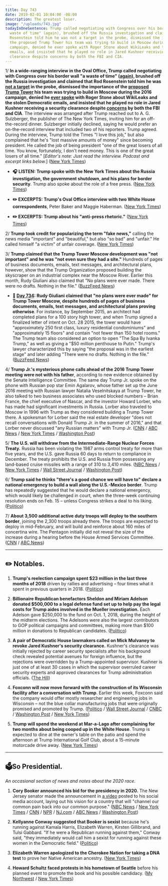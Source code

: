 ```yaml
---
title: Day 743
date: 2019-02-01 10:04:00 -08:00
description: The greatest loser.
image: "/uploads/743.jpg"
todayInOneSentence: Trump called negotiating with Congress over his border wall "a
  waste of time" (again), brushed off the Russia investigation and claimed that Rod
  Rosenstein told him he was not a target in the probe, dismissed the importance of
  the proposed Trump Tower his team was trying to build in Moscow during the 2016
  campaign, denied he ever spoke with Roger Stone about WikiLeaks and the stolen Democratic
  emails, and insisted that he played no role in Jared Kushner receiving a security
  clearance despite concerns by both the FBI and CIA.
---
```


1/ **In a wide-ranging interview in the Oval Office, Trump called negotiating with Congress over his border wall "a waste of time" ([again](https://whatthefuckjusthappenedtoday.com/2019/01/31/day-742/#1-trump-called-any-bipartisan-commit)), brushed off the Russia investigation and claimed that Rod Rosenstein told him he was [not a target](https://whatthefuckjusthappenedtoday.com/2018/04/19/day-455/#1-rod-rosenstein-told-trump-last-wee) in the probe, dismissed the importance of the [proposed Trump Tower](https://whatthefuckjusthappenedtoday.com/2019/01/21/day-732/#2-trump-was-involved-in-negotiations) his team was trying to build in Moscow during the 2016 campaign, denied he [ever spoke](https://whatthefuckjusthappenedtoday.com/2019/01/25/day-736/#1-roger-stone-was-arrested-on-seven) with Roger Stone about WikiLeaks and the stolen Democratic emails, and insisted that he played no role in Jared Kushner receiving a security clearance despite [concerns](https://whatthefuckjusthappenedtoday.com/2019/01/25/day-736/) by both the FBI and CIA**. The interview was arranged after Trump reached out to A. G. Sulzberger, the publisher of The New York Times, inviting him for an off-the-record dinner. Sulzberger initially declined, saying he would prefer an on-the-record interview that included two of his reporters. Trump agreed. During the interview, Trump told the Times "I love this job," but also complained that he's "lost massive amounts of money" since becoming president. He called the job of being president "one of the great losers of all time. You know, fortunately, I don't need money. This is one of the great losers of all time." \[*Editor's note: Just read the interview. Podcast and excerpt links below.*\] ([New York Times](https://www.nytimes.com/2019/01/31/us/politics/trump-wall-investigations-interview.html))

* **🎧 LISTEN: Trump spoke with the New York Times about the Russia investigation, the government shutdown, and his plans for border security**. Trump also spoke about the role of a free press. ([New York Times](https://www.nytimes.com/2019/02/01/podcasts/the-daily/trump-interview-news-media.html))

* **✏️ EXCERPTS: Trump's Oval Office interview with two White House correspondents**, Peter Baker and Maggie Haberman. ([New York Times](https://www.nytimes.com/2019/02/01/us/politics/trump-interview-transcripts.html))

* **✏️ EXCERPTS: Trump about his "anti-press rhetoric."** ([New York Times](https://www.nytimes.com/2019/02/01/us/politics/trump-times-publisher-sulzberger-transcript.html))

2/ **Trump took credit for popularizing the term "fake news,"** calling the news media "important" and "beautiful," but also "so bad" and "unfair." He called himself "a victim" of unfair coverage. ([New York Times](https://www.nytimes.com/2019/02/01/business/media/donald-trump-interview-news-media.html))

3/ **Trump claimed that the Trump Tower Moscow development was "not important" and he was "not even sure they had a site."** Hundreds of pages of business documents, emails, text messages, and architectural plans, however, show that the Trump Organization proposed building the skyscraper on an industrial complex near the Moscow River. Earlier this month, Rudy Giuliani also claimed that "No plans were ever made. There were no drafts. Nothing in the file." ([BuzzFeed News](https://www.buzzfeednews.com/article/emmaloop/trump-moscow-site))

* **📌 [Day 734](https://whatthefuckjusthappenedtoday.com/2019/01/23/day-734/#1-rudy-giuliani-claimed-that-no-plan): Rudy Giuliani claimed that "no plans were ever made" for Trump Tower Moscow, despite hundreds of pages of business documents, emails, text messages, and architectural plans proving otherwise**. For instance, by September 2015, an architect had completed plans for a 100 story high tower, and when Trump signed a finalized letter of intent on Oct. 28 2015, the tower would have "approximately 250 first class, luxury residential condominiums" and "approximately 15 floors" and contain "not fewer than 150 hotel rooms." The Trump team also considered an option to open "The Spa By Ivanka Trump," as well as giving a "$50 million penthouse to Putin." Trump's lawyer characterized this by saying "the proposal was in the earliest stage" and later adding "There were no drafts. Nothing in the file." ([BuzzFeed News](https://www.buzzfeednews.com/article/azeenghorayshi/here-are-the-trump-moscow-plans))

4/ **Trump Jr.'s mysterious phone calls ahead of the 2016 Trump Tower meeting were not with his father**, according to new evidence obtained by the Senate Intelligence Committee. The same day Trump Jr. spoke on the phone with Russian pop star Emin Agalarov, whose father set up the June 2016 meeting with Russian lawyer Natalia Veselnitskaya at Trump Tower, he also talked to two business associates who used blocked numbers – Brian France, the chief executive of Nascar, and the investor Howard Lorber, who has made had significant investments in Russia. Lorber also traveled to Moscow in 1996 with Trump as they considered building a Trump Tower there. A spokesman for Lorber said the real estate developer "does not recall conversations with Donald Trump Jr. in the summer of 2016," and that Lorber never discussed "any Russian matters" with Trump Jr. ([CNN](https://www.cnn.com/2019/01/31/politics/senate-investigators-blocked-phone-calls-not-father-trump/index.html) / [ABC News](https://abcnews.go.com/Politics/blocked-calls-long-mystery-longtime-trump-family-friends/story?id=60766720) / [New York Times](https://www.nytimes.com/2019/01/31/us/politics/donald-trump-jr-blocked-number-calls.html) / [Washington Post](https://www.washingtonpost.com/politics/blocked-calls-with-trump-jr-around-trump-tower-meeting-were-not-with-his-father-senate-investigators-conclude/2019/02/01/41fa710e-25a7-11e9-ad53-824486280311_story.html))

5/ **The U.S. will withdraw from the Intermediate-Range Nuclear Forces Treaty.** Russia has been violating the 1987 arms control treaty for more than five years, and the U.S. gave Russia 60 days to return to compliance in December. The treaty prohibits the U.S. and Russia from possessing any land-based cruise missiles with a range of 310 to 3,410 miles. ([NBC News](https://www.nbcnews.com/news/world/pompeo-expected-announce-u-s-intent-withdraw-inf-nuclear-treaty-n965686) /  [New York Times](https://www.nytimes.com/2019/02/01/us/politics/trump-inf-nuclear-treaty.html) / [Wall Street Journal](https://www.wsj.com/articles/u-s-to-suspend-obligations-under-1987-nuclear-treaty-with-russia-11549028592) / [Washington Post](https://www.washingtonpost.com/world/national-security/us-to-withdraw-from-nuclear-arms-control-treaty-with-russia-says-russian-violations-render-the-cold-war-agreement-moot/2019/02/01/84dc0db6-261f-11e9-ad53-824486280311_story.html))

6/ **Trump said he thinks "there's a good chance we will have to" declare a national emergency to build a wall along the U.S.-Mexico border**. Trump has repeatedly suggested that he would declare a national emergency, which would likely be challenged in court, when the three-week continuing resolution ends on Feb. 15 – unless Congress strikes a deal to his liking. ([Politico](https://www.politico.com/story/2019/02/01/trump-national-emergency-border-wall-1143364))

7/ **About 3,500 additional active duty troops will deploy to the southern border**, joining the 2,300 troops already there. The troops are expected to deploy in mid-February, and will build and reinforce about 160 miles of concertina wire. The Pentagon initially did not reveal the size of the increase during a hearing before the House Armed Services Committee. ([CNN](https://www.cnn.com/2019/01/31/politics/troops-southern-border/index.html) / [ABC News](https://abcnews.go.com/Politics/pentagon-sending-2000-additional-us-troops-southern-border/story?id=60725790))

---

## ✏️ Notables.

1. **Trump's reelection campaign spent $23 million in the last three months of 2018** driven by rallies and advertising – four times what it spent in previous quarters in 2018. ([Politico](https://www.politico.com/story/2019/01/31/trump-campaign-spending-1140925))

2. **Billionaire Republican benefactors Sheldon and Miriam Adelson donated $500,000 to a legal defense fund set up to help pay the legal costs for Trump aides involved in the Mueller investigation.** Each Adelson gave $250,000 to the fund on Oct. 1, 2018, during the height of the midterm elections. The Adelsons were also the largest contributors to GOP political campaigns and committees, making more than $100 million in donations to Republican candidates. ([Politico](https://www.politico.com/story/2019/01/31/sheldon-adelson-trump-aides-legal-defense-1140928))

3. **A pair of Democratic House lawmakers called on Mick Mulvaney to revoke Jared Kushner's security clearance.** Kushner's clearance was initially rejected by career security specialists after his background check revealed potential avenues for foreign influence, but the rejections were overridden by a Trump-appointed supervisor. Kushner is just one of at least 30 cases in which the supervisor overruled career security experts and approved clearances for Trump administration officials. ([The Hill](https://thehill.com/homenews/house/427931-dems-call-for-revoking-kushners-security-clearance))

4. **Foxconn will now move forward with the construction of its Wisconsin facility after a conversation with Trump**. Earlier this week, Foxconn said the company would offer mostly researcher and engineering jobs in Wisconsin – not the blue collar manufacturing jobs that were originally promised and promoted by Trump. ([Politico](https://www.politico.com/story/2019/02/01/trump-foxconn-ceo-facility-1143392) / [Wall Street Journal](https://www.wsj.com/articles/foxconn-says-it-will-move-forward-with-wisconsin-plant-after-conversation-with-trump-11549047068) / [CNBC](https://www.cnbc.com/2019/02/01/foxconn-to-move-forward-with-construction-of-wisconsin-facility-.html) / [Washington Post](https://www.washingtonpost.com/business/2019/02/01/foxconn-says-it-will-actually-build-factory-cites-conversation-with-trump/) / [New York Times](https://www.nytimes.com/2019/02/01/business/economy/foxconn-wisconsin-plant.html))

5. **Trump will spend the weekend at Mar-a-Lago after complaining for two months about being cooped up in the White House**. Trump is expected to dine at the owner's table on the patio and spend the afternoon at Trump International Golf Club, about a 15-minute motorcade drive away. ([New York Times](https://www.nytimes.com/2019/01/31/us/politics/mar-a-lago-trump.html))

---

## 🗳So Presidential.

*An occasional section of news and notes about the 2020 race.*

1. **Cory Booker announced his bid for the presidency in 2020.** The New Jersey senator made the announcement in [a video](https://youtu.be/mx5m6DDFupg) posted to his social media account, laying out his vision for a country that will "channel our common pain back into our common purpose." ([NBC News](https://www.nbcnews.com/politics/2020-election/democratic-new-jersey-sen-cory-booker-announces-2020-presidential-campaign-n965601) / [New York Times](https://www.nytimes.com/2019/02/01/us/politics/cory-booker-presidential-run.html) / [CNN](https://www.cnn.com/2019/02/01/politics/cory-booker-announces-presidential-run-2020/index.html) / [NPR](https://www.npr.org/2019/02/01/676578945/cory-booker-makes-it-official-hes-running-for-president-in-2020) / [NJ.com](https://www.nj.com//opinion/2019/02/booker-is-running-ive-watched-him-for-20-years-heres-what-ive-learned-moran.html) / [ABC News](https://abcnews.go.com/Politics/jersey-sen-cory-booker-announces-2020-presidential-campaign/story?id=60761365) / [Washington Post](https://www.washingtonpost.com/powerpost/sen-cory-booker-of-new-jersey-joins-the-2020-presidential-race/2019/01/31/b30ebe22-0027-11e9-862a-b6a6f3ce8199_story.html))

2. **Kellyanne Conway suggested that Booker is sexist** because he's running against Kamala Harris, Elizabeth Warren, Kirsten Gillibrand, and Tulsi Gabbard. "If he were a Republican running against them," Conway said, "they immediately would call him a sexist for running against these women in the Democratic field." ([Politico](https://www.politico.com/story/2019/02/01/kellyanne-conway-booker-2020-sexist-1141736))

3. **Elizabeth Warren apologized to the Cherokee Nation for taking a DNA test** to prove her Native American ancestry. ([New York Times](https://www.nytimes.com/2019/02/01/us/politics/elizabeth-warren-cherokee-dna.html))

4. **Howard Schultz faced protests in his hometown of Seattle** before his planned event to promote the book and his possible candidacy. ([My Northwest](http://mynorthwest.com/1260643/protest-planned-outside-howard-schultz-event-in-seattle/) / [New York Times](https://www.nytimes.com/2019/01/31/us/politics/howard-schultz-protest.html))
